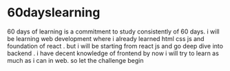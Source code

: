# 60dayslearning
60 days of learning is a commitment to study consistently of 60 days. i will be learning web development where i already learned html css js and foundation of react . but i will be starting from react js and go deep dive into backend . i have decent knowledge of frontend by now i will try to learn as much as i can in web. so let the challenge begin
